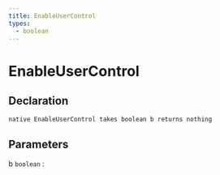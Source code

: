 ```yaml
---
title: EnableUserControl
types:
  - boolean
---
```


# EnableUserControl

## Declaration

```jass
native EnableUserControl takes boolean b returns nothing
```

## Parameters
b `boolean`
: 
